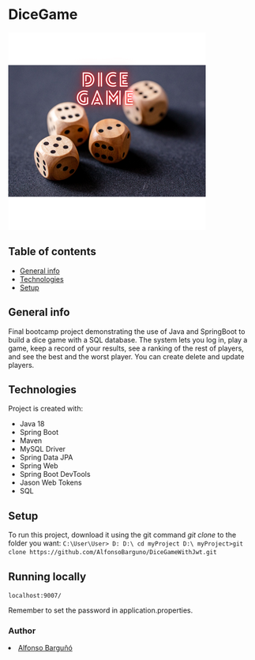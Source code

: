 # DiceGame 


![cover](https://github.com/AlfonsoBarguno/DiceGameWithJwt/blob/main/DICEGAME.png)

## Table of contents
* [General info](#general-info)
* [Technologies](#technologies)
* [Setup](#setup)

## General info
Final bootcamp project demonstrating the use of Java and SpringBoot to build a dice game with a SQL database.
The system lets you log in, play a game, keep a record of your results, see a ranking of the rest of players, and see the best and the worst player. You can create delete and update players.

## Technologies
Project is created with:
- Java 18
- Spring Boot
- Maven
- MySQL Driver
- Spring Data JPA
- Spring Web
- Spring Boot DevTools
- Jason Web Tokens
- SQL


	
## Setup
To run this project, download it using the git command *git clone* to the folder you want:
    ```
    C:\User\User> D:
    D:\ cd myProject
    D:\ myProject>git clone https://github.com/AlfonsoBarguno/DiceGameWithJwt.git
    ```




## Running locally 
```
localhost:9007/
```
Remember to set the password in application.properties.




### Author
<li><a href="https://github.com/AlfonsoBarguno">Alfonso Barguñó</a></li>
